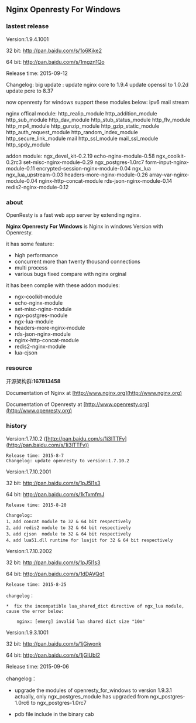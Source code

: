 ## Nginx Openresty For Windows ##

### lastest release ###

Version:1.9.4.1001

32 bit: http://pan.baidu.com/s/1o6Kike2

64 bit: http://pan.baidu.com/s/1mgzn1Qo

Release time: 2015-09-12

Changelog: 
big update :
update nginx core to 1.9.4
update openssl to 1.0.2d
update pcre to 8.37

now openresty for windows support these modules below:
ipv6 mail stream

nginx offical module:
http_realip_module
http_addition_module
http_sub_module
http_dav_module
http_stub_status_module
http_flv_module
http_mp4_module
http_gunzip_module
http_gzip_static_module
http_auth_request_module
http_random_index_module
http_secure_link_module
mail
http_ssl_module
mail_ssl_module
http_spdy_module

addon module:
ngx_devel_kit-0.2.19
echo-nginx-module-0.58
ngx_coolkit-0.2rc3
set-misc-nginx-module-0.29
ngx_postgres-1.0rc7
form-input-nginx-module-0.11
encrypted-session-nginx-module-0.04
ngx_lua
ngx_lua_upstream-0.03
headers-more-nginx-module-0.26
array-var-nginx-module-0.04
nginx-http-concat-module
rds-json-nginx-module-0.14
redis2-nginx-module-0.12
        

### about ###

OpenResty is a fast web app server by extending nginx.

**Nginx Openresty For Windows** is Nginx in windows Version with Openresty.

it has some feature:

- high performance
- concurrent more than twenty thousand connections
- multi process
- various bugs fixed compare with nginx orginal

it has been complie with these addon modules:

- ngx-coolkit-module
- echo-nginx-module
- set-misc-nginx-module
- ngx-postgres-module
- ngx-lua-module
- headers-more-nginx-module
- rds-json-nginx-module
- nginx-http-concat-module
- redis2-nginx-module
- lua-cjson

### resource ###

开源架构群:**167813458**

Documentation of Nginx at [http://www.nginx.org](http://www.nginx.org)

Documentation of Openresty at [http://www.openresty.org](http://www.openresty.org)


### history ###

Version:1.7.10.2  ([http://pan.baidu.com/s/1i3ITTFv](http://pan.baidu.com/s/1i3ITTFv))

    Release time: 2015-8-7
    Changelog: update openresty to version:1.7.10.2

Version:1.7.10.2001

32 bit: http://pan.baidu.com/s/1pJ5l1s3

64 bit: http://pan.baidu.com/s/1kTxmfmJ

    Release time: 2015-8-20

    Changelog: 
    1、add concat module to 32 & 64 bit respectively
    2、add redis2 module to 32 & 64 bit respectively
    3、add cjson  module to 32 & 64 bit respectively
    4、add lua51.dll runtime for luajit for 32 & 64 bit respectively
	
Version:1.7.10.2002

32 bit: http://pan.baidu.com/s/1pJ5l1s3

64 bit: http://pan.baidu.com/s/1dDAVQq1

    Release time: 2015-8-25

    changelog：

    *  fix the incompatible lua_shared_dict directive of ngx_lua module, cause the error below:

        nginx: [emerg] invalid lua shared dict size "10m"
		
		
Version:1.9.3.1001

32 bit: http://pan.baidu.com/s/1jGiwonk

64 bit: http://pan.baidu.com/s/1jGIUbI2

Release time: 2015-09-06

changelog：

* upgrade the modules of openresty_for_windows to version 1.9.3.1
    actually, only ngx_postgres_module has upgraded from ngx_postgres-1.0rc6 to ngx_postgres-1.0rc7

* pdb file include in the binary cab

